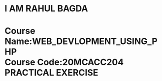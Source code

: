<H1>I AM RAHUL BAGDA<H1>
Course Name:WEB_DEVLOPMENT_USING_PHP<br>
Course Code:20MCACC204<br>
PRACTICAL EXERCISE
